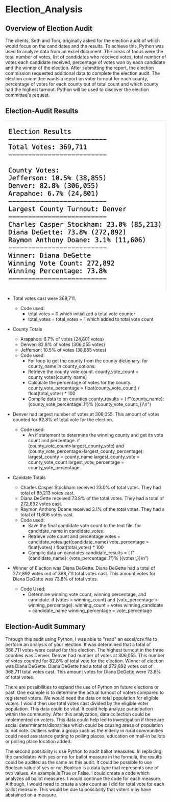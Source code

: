 # Election_Analysis

## Overview of Election Audit

The clients, Seth and Tom, originally asked for the election audit of which would focus on the candidates and the results.  To achieve this, Python was used to analyze data from an excel document.  The areas of focus were the total number of votes, list of candidates who received votes, total number of votes each candidate received, percentage of votes won by each candidate and the winner of the election.  After submitting the report, the election commission requested additional data to complete the election audit. The election committee wants a report on voter turnout for each county, percentage of votes for each county out of total count and which county had the highest turnout.  Python will be used to discover the election committee's request.

## Election-Audit Results

![alt text](https://github.com/bmliddicoat/Election_Analysis/blob/main/Resources/Election_Results_Screenshot.png?raw=true0)

* Total votes cast were 368,711. 
    * Code used: 
        * total votes = 0 which initialized a total vote counter
        * total_votes = total_votes + 1 which added to total vote count
        
* County Totals
    * Arapahoe: 6.7% of votes (24,801 votes)
    * Denver: 82.8% of votes (306,055 votes)
    * Jefferson: 10.5% of votes (38,855 votes)
    * Code used:
        * For loop to get the county from the county dictionary. 
        for county_name in county_options: 
        * Retrieve the county vote count.
        county_vote_count = county_votes[county_name]
        * Calculate the percentage of votes for the county.
        county_vote_percentage = float(county_vote_count) / float(total_votes) * 100
        * Compile data to on counties 
        county_results = (
        f"{county_name}: {county_vote_percentage:.1f}% ({county_vote_count:,})\n")
         

* Denver had largest number of votes at 306,055.  This amount of votes counted for 82.8% of total vote for the election.  
    * Code used:
        * An if statement to determine the winning county and get its vote count and percentage.
        if (county_vote_count>largest_county_vote) and (county_vote_percentage>largest_county_percentage):
            largest_county = county_name
            largest_county_vote = county_vote_count
            largest_vote_percentage = county_vote_percentage

* Canidate Totals
    * Charles Casper Stockham received 23.0% of total votes.  They had total of 85,213 votes cast.
    * Diana DeGette received 73.8% of the total votes.  They had a total of 272,892 votes cast.
    * Raymon Anthony Doane received 3.1% of the total votes.  They had a total of 11,606 votes cast.
    * Code used:
        * Save the final candidate vote count to the text file.
        for candidate_name in candidate_votes:
        * Retrieve vote count and percentage
        votes = candidate_votes.get(candidate_name)
        vote_percentage = float(votes) / float(total_votes) * 100
        * Complie data on canidates 
        candidate_results = (
            f"{candidate_name}: {vote_percentage:.1f}% ({votes:,})\n")

* Winner of Election was Diana DeGette.  Diana DeGette had a total of 272,892 votes out of 368,711 total votes cast.  This amount votes for Diana DeGette was 73.8% of total votes.  
    * Code Used:
        * Determine winning vote count, winning percentage, and candidate.
        if (votes > winning_count) and (vote_percentage > winning_percentage):
            winning_count = votes
            winning_candidate = candidate_name
            winning_percentage = vote_percentage

## Election-Audit Summary

Through this audit using Python, I was able to "read" an excel/csv.file to perform an analysis of your election.  It was determined that a total of 368,711 votes were casted for this election.  The highest turnout in the three counties was Denver.  Denver had number of votes at 306,055.  This number of votes counted for 82.8% of total vote for the election. Winner of election was Diana DeGette.  Diana DeGette had a total of 272,892 votes out of 368,711 total votes cast.  This amount votes for Diana DeGette were 73.8% of total votes. 

There are possibilities to expand the use of Python on future elections or past.  One example is to determine the actual turnout of voters compared to registered voters.  We would need the data on total population for eligible voters.  I would then use total votes cast divided by the eligible voter population.  This data could be vital.  It could help analyze participation within the community.  After this analyzation, data collection could be implemented on voters.  This data could help led to investigation if there are social determinants/disparities which could be causing areas of population to not vote.  Outliers within a group such as the elderly in rural communities could need assistance getting to polling places, education on mail-in ballots or polling place location added.  

The second possibility is use Python to audit ballot measures.  In replacing the candidates with yes or no for ballot measure in the formula, the results could be audited as the same as this audit.  It could be possible to use Boolean value of yes or no.  Boolean is a data type that represents one of two values.  An example is True or False.  I could create a code which analyzes all ballot measures.  I would continue the code for each measure.  Although, I would need to create a vote count as I did for total vote for each ballot measure.  This would be due to possibility that voters may have abstained on a measure.        

